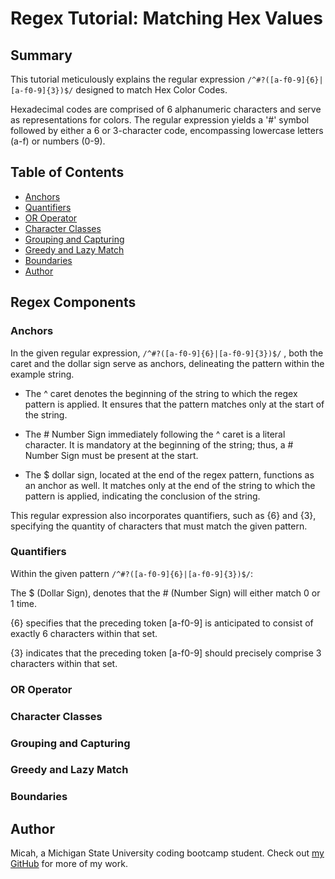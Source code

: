 # Regex Tutorial: Matching Hex Values

## Summary
This tutorial meticulously explains the regular expression `/^#?([a-f0-9]{6}|[a-f0-9]{3})$/` designed to match Hex Color Codes.

Hexadecimal codes are comprised of 6 alphanumeric characters and serve as representations for colors. The regular expression yields a '#' symbol followed by either a 6 or 3-character code, encompassing lowercase letters (a-f) or numbers (0-9).

## Table of Contents
- [Anchors](#anchors)
- [Quantifiers](#quantifiers)
- [OR Operator](#or-operator)
- [Character Classes](#character-classes)
- [Grouping and Capturing](#grouping-and-capturing)
- [Greedy and Lazy Match](#greedy-and-lazy-match)
- [Boundaries](#boundaries)
- [Author](#author)

## Regex Components

### Anchors
In the given regular expression, `/^#?([a-f0-9]{6}|[a-f0-9]{3})$/`
, both the caret and the dollar sign serve as anchors, delineating the pattern within the example string.

* The ^ caret denotes the beginning of the string to which the regex pattern is applied. It ensures that the pattern matches only at the start of the string.

* The # Number Sign immediately following the ^ caret is a literal character. It is mandatory at the beginning of the string; thus, a # Number Sign must be present at the start.

* The $ dollar sign, located at the end of the regex pattern, functions as an anchor as well. It matches only at the end of the string to which the pattern is applied, indicating the conclusion of the string.

This regular expression also incorporates quantifiers, such as {6} and {3}, specifying the quantity of characters that must match the given pattern.
### Quantifiers
Within the given pattern `/^#?([a-f0-9]{6}|[a-f0-9]{3})$/`:

The $ (Dollar Sign), denotes that the # (Number Sign) will either match 0 or 1 time.

{6} specifies that the preceding token [a-f0-9] is anticipated to consist of exactly 6 characters within that set.

{3} indicates that the preceding token [a-f0-9] should precisely comprise 3 characters within that set.
### OR Operator

### Character Classes


### Grouping and Capturing


### Greedy and Lazy Match


### Boundaries


## Author
Micah, a Michigan State University coding bootcamp student. 
Check out [my GitHub](https://github.com/G303K) for more of my work.